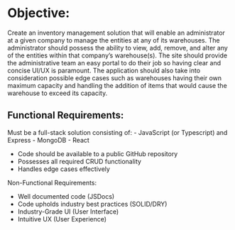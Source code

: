 # Objective:

Create an inventory management solution that will enable an administrator at a given company to manage the entities at any of its warehouses. The administrator should possess the ability to view, add, remove, and alter any of the entities within that company’s warehouse(s). The site should provide the administrative team an easy portal to do their job so having clear and concise UI/UX is paramount. The application should also take into consideration possible edge cases such as warehouses having their own maximum capacity and handling the addition of items that would cause the warehouse to exceed its capacity.

## Functional Requirements:

Must be a full-stack solution consisting of:
    - JavaScript (or Typescript) and Express
    - MongoDB
    - React
- Code should be available to a public GitHub repository
- Possesses all required CRUD functionality
- Handles edge cases effectively

Non-Functional Requirements:
- Well documented code (JSDocs)
- Code upholds industry best practices (SOLID/DRY)
- Industry-Grade UI (User Interface)
- Intuitive UX (User Experience)